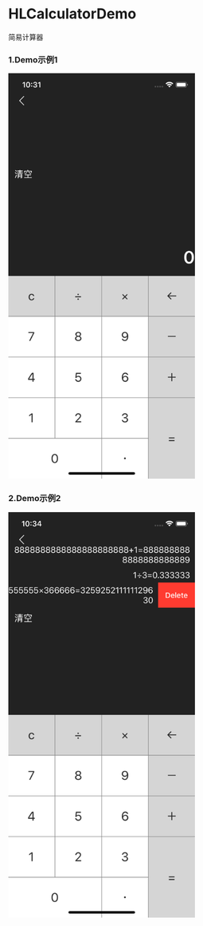 # HLCalculatorDemo
简易计算器
### 1.Demo示例1
<img src="https://github.com/huanglei1926/HLCalculatorDemo/blob/master/images/image1.png" width="375" height="812" alt="Demo示例1"/>

### 2.Demo示例2
<img src="https://github.com/huanglei1926/HLCalculatorDemo/blob/master/images/image2.png" width="375" height="812" alt="Demo示例2"/>

